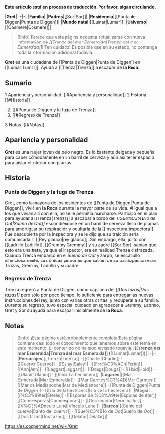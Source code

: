 **Este artículo está en proceso de traducción. Por favor, sigan circulando.**


|**Gret**|
|-|-|
|**Familia**|
|**Padres**|[[Sor\|Sor]]|
|**Residencia**|[[Punta de Diggen\|Punta de Diggen]]|
|**Mundo natal**|[[Lumar\|Lumar]]|
|**Universo**|[[Cosmere\|Cosmere]]|

> [!info] Parece que esta página necesita actualizarse con nueva información de *[[Trenza del mar Esmeralda\|Trenza del mar Esmeralda]]*!¡Ten cuidado! Es posible que en su estado, no contenga toda la información adicional todavía.

**Gret** es una ciudadana de [[Punta de Diggen\|Punta de Diggen]] en [[Lumar\|Lumar]]. Ayuda a [[Trenza\|Trenza]] a escapar de **la Roca**. 

## Sumario

1 Apariencia y personalidad. [[#Apariencia y personalidad]] 
2 Historia. [[#Historia]] 

2. [[#Punta de Diggen y la fuga de Trenza]] 
2. [[#Regreso de Trenza]] 


3 Notas. [[#Notas]] 


## Apariencia y personalidad
**Gret** es una mujer joven de pelo negro. Es lo bastante delgada y pequeña para caber cómodamente en un barril de cerveza y aún así tener espacio para aislar el interior con plumas.

## Historia
### Punta de Diggen y la fuga de Trenza
Gret, como la mayoría de los residentes de [[Punta de Diggen\|Punta de Diggen]], vivió en **la Roca** durante la mayor parte de su vida. Al igual que a los que vivían allí con ella, no se le permitía marcharse.
Participó en el plan para ayudar a [[Trenza\|Trenza]] a escapar a bordo del *[[Sue%C3%B1o de Oot\|Sueño de Oot]]* escondiéndose en un barril de cerveza lleno de plumas para amortiguar su respiración y ocultarla de la [[Inspectora\|inspectora]]. Fue descubierta por la inspectora y se le dijo que su traición sería comunicada al [[Rey glauco\|rey glauco]]. Sin embargo, ella; junto con [[Ladrillo\|Ladrillo]], [[Gremmy\|Gremmy]] y su padre [[Sor\|Sor]] sabían que esto era una treta, ya que el inspector, era en realidad Trenza disfrazada. Cuando Trenza embarcó en el *Sueño de Oot* y zarpó, se escabulló silenciosamente. Las únicas personas que sabían de su participación eran Trnzas, Gremmy, Ladrillo y su padre.

### Regreso de Trenza
Trenza regresó a Punta de Diggen, como capitana del *[[Dos tazas\|Dos tazas]]* pero sólo por poco tiempo, lo suficiente para entregar las nuevas instrucciones del rey, junto con varias otras cartas, y recuperar a su familia. Durante su regreso, tuvo especial cuidado en agradecer a Gremmy, Ladrillo, Gret y Sor su ayuda para escapar inicialmente de **la Roca**.

## Notas

> [!info] ¡Esta página está probablemente completa!Esta página contiene casi todo el conocimiento que tenemos sobre este tema en este momento.
El contenido no ha sido revisado todavía.
|**[[Trenza del mar Esmeralda\|Trenza del mar Esmeralda]] (**[[Lumar\|Lumar]]**)**|
|-|-|
|**Personajes**|[[Trenza\|Trenza]] · [[Charlie\|Charlie]] · [[Cuervo\|Cuervo]] · [[Salay\|Salay]] · [[Fort%C3%ADn\|Fortín]] · [[Ann\|Ann]] · [[Laggart\|Laggart]] · [[Dougs\|Dougs]] · [[Hoid\|Hoid]] · [[Ulaam\|Ulaam]] · [[Riina\|La hechicera]]|
|**Lugares**|[[Mar Esmeralda\|Mar Esmeralda]] · [[Mar Carmes%C3%AD\|Mar Carmesí]] · [[Mar de Medianoche\|Mar de Medianoche]] · [[Punta de Diggen\|Punta de Diggen]] · [[Isla de la hechicera\|Isla de la hechicera]]|
|**Magia**|[[%C3%89ter\|Éteres]] · [[Esporas de %C3%A9ter\|Esporas de éter]] · [[Comeesporas\|Comeesporas]] · [[Germinador\|Germinador]] · [[V%C3%ADnculo Luhel\|Vínculo Luhel]]|
|**Barcos**|[[Canto del cuervo\|Canto del cuervo]] · [[Sue%C3%B1o de Oot\|Sueño de Oot]] · [[Dos tazas\|Dos tazas]] · [[Delator\|Delator]]|



https://es.coppermind.net/wiki/Gret